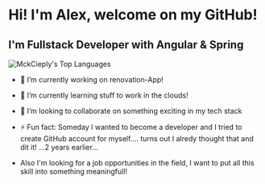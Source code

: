 # Hi! I'm Alex, welcome on my GitHub!
## I'm Fullstack Developer with Angular & Spring 

![MckCieply's Top Languages](https://github-readme-stats.vercel.app/api/top-langs/?username=MckCieply&theme=gotham&show_icons=true&hide_border=true&layout=compact)

- 🔭 I’m currently working on renovation-App!
- 🌱 I’m currently learning stuff to work in the clouds!
- 👯 I’m looking to collaborate on something exciting in my tech stack

- ⚡ Fun fact: Someday I wanted to become a developer and I tried to create GitHub account for myself.... turns out I alredy thought that and dit it! ...2 years earlier...

- Also I'm looking for a job opportunities in the field, I want to put all this skill into something meaningfull!
